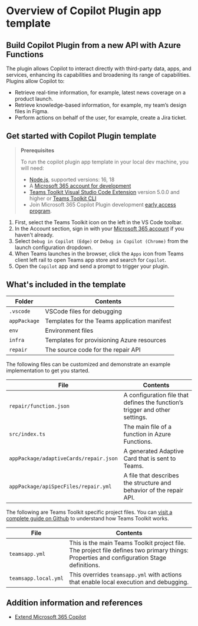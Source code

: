 # Overview of Copilot Plugin app template

## Build Copilot Plugin from a new API with Azure Functions

The plugin allows Copilot to interact directly with third-party data, apps, and services, enhancing its capabilities and broadening its range of capabilities. Plugins allow Copilot to:

- Retrieve real-time information, for example, latest news coverage on a product launch.
- Retrieve knowledge-based information, for example, my team’s design files in Figma.
- Perform actions on behalf of the user, for example, create a Jira ticket.

## Get started with Copilot Plugin template

> **Prerequisites**
>
> To run the copilot plugin app template in your local dev machine, you will need:
>
> - [Node.js](https://nodejs.org/), supported versions: 16, 18
> - A [Microsoft 365 account for development](https://docs.microsoft.com/microsoftteams/platform/toolkit/accounts)
> - [Teams Toolkit Visual Studio Code Extension](https://aka.ms/teams-toolkit) version 5.0.0 and higher or [Teams Toolkit CLI](https://aka.ms/teamsfx-cli)
> - Join Microsoft 365 Copilot Plugin development [early access program](https://aka.ms/plugins-dev-waitlist).

1. First, select the Teams Toolkit icon on the left in the VS Code toolbar.
1. In the Account section, sign in with your [Microsoft 365 account](https://docs.microsoft.com/microsoftteams/platform/toolkit/accounts) if you haven't already.
1. Select `Debug in Copilot (Edge)` or `Debug in Copilot (Chrome)` from the launch configuration dropdown.
1. When Teams launches in the browser, click the `Apps` icon from Teams client left rail to open Teams app store and search for `Copilot`.
1. Open the `Copilot` app and send a prompt to trigger your plugin.

## What's included in the template

| Folder       | Contents                                     |
| ------------ | -------------------------------------------- |
| `.vscode`    | VSCode files for debugging                   |
| `appPackage` | Templates for the Teams application manifest |
| `env`        | Environment files                            |
| `infra`      | Templates for provisioning Azure resources   |
| `repair`     | The source code for the repair API           |

The following files can be customized and demonstrate an example implementation to get you started.

| File                                   | Contents                                                                     |
| -------------------------------------- | ---------------------------------------------------------------------------- |
| `repair/function.json`                 | A configuration file that defines the function’s trigger and other settings. |
| `src/index.ts`                         | The main file of a function in Azure Functions.                              |
| `appPackage/adaptiveCards/repair.json` | A generated Adaptive Card that is sent to Teams.                             |
| `appPackage/apiSpecFiles/repair.yml`   | A file that describes the structure and behavior of the repair API.          |

The following are Teams Toolkit specific project files. You can [visit a complete guide on Github](https://github.com/OfficeDev/TeamsFx/wiki/Teams-Toolkit-Visual-Studio-Code-v5-Guide#overview) to understand how Teams Toolkit works.

| File                 | Contents                                                                                                                                  |
| -------------------- | ----------------------------------------------------------------------------------------------------------------------------------------- |
| `teamsapp.yml`       | This is the main Teams Toolkit project file. The project file defines two primary things: Properties and configuration Stage definitions. |
| `teamsapp.local.yml` | This overrides `teamsapp.yml` with actions that enable local execution and debugging.                                                     |

## Addition information and references

- [Extend Microsoft 365 Copilot](https://learn.microsoft.com/en-us/microsoftteams/platform/copilot/how-to-extend-copilot)
